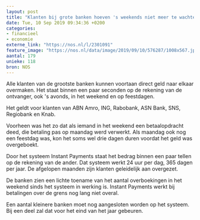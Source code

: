 ```yaml
---
layout: post
title: "Klanten bij grote banken hoeven 's weekends niet meer te wachten op geld"
date: Tue, 10 Sep 2019 09:34:36 +0200
categories: 
- financieel 
- economie 
externe_link: "https://nos.nl/l/2301091"
feature_image: "https://nos.nl/data/image/2019/09/10/576287/1008x567.jpg"
aantal: 179
unieke: 118
bron: NOS
---
```


<p>Alle klanten van de grootste banken kunnen voortaan direct geld naar elkaar overmaken. Het staat binnen een paar seconden op de rekening van de ontvanger, ook 's avonds, in het weekend en op feestdagen.</p>
<p>Het geldt voor klanten van ABN Amro, ING, Rabobank, ASN Bank, SNS, Regiobank en Knab.</p>
<p>Voorheen was het zo dat als iemand in het weekend een betaalopdracht deed, die betaling pas op maandag werd verwerkt. Als maandag ook nog een feestdag was, kon het soms wel drie dagen duren voordat het geld was overgeboekt.</p>
<p>Door het systeem Instant Payments staat het bedrag binnen een paar tellen op de rekening van de ander. Dat systeem werkt 24 uur per dag, 365 dagen per jaar. De afgelopen maanden zijn klanten geleidelijk aan overgezet.</p>
<p>De banken zien een lichte toename van het aantal overboekingen in het weekend sinds het systeem in werking is. Instant Payments werkt bij betalingen over de grens nog lang niet overal.</p>
<p>Een aantal kleinere banken moet nog aangesloten worden op het systeem. Bij een deel zal dat voor het eind van het jaar gebeuren.</p>
